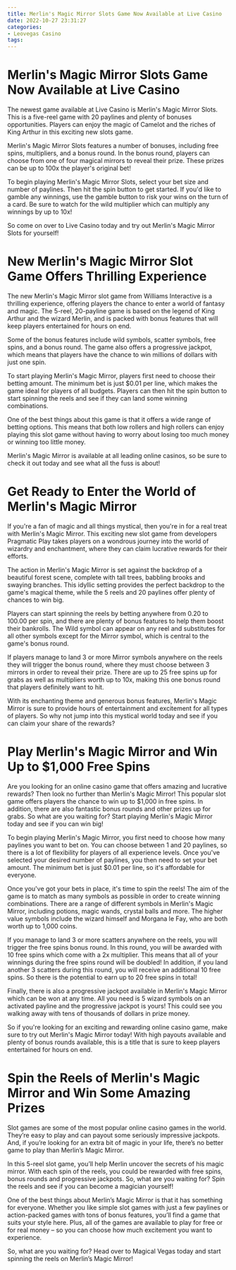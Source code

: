 ```yaml
---
title: Merlin's Magic Mirror Slots Game Now Available at Live Casino 
date: 2022-10-27 23:31:27
categories:
- Leovegas Casino
tags:
---
```



#  Merlin's Magic Mirror Slots Game Now Available at Live Casino 

The newest game available at Live Casino is Merlin's Magic Mirror Slots. This is a five-reel game with 20 paylines and plenty of bonuses opportunities. Players can enjoy the magic of Camelot and the riches of King Arthur in this exciting new slots game.

Merlin's Magic Mirror Slots features a number of bonuses, including free spins, multipliers, and a bonus round. In the bonus round, players can choose from one of four magical mirrors to reveal their prize. These prizes can be up to 100x the player's original bet!

To begin playing Merlin's Magic Mirror Slots, select your bet size and number of paylines. Then hit the spin button to get started. If you'd like to gamble any winnings, use the gamble button to risk your wins on the turn of a card. Be sure to watch for the wild multiplier which can multiply any winnings by up to 10x!

So come on over to Live Casino today and try out Merlin's Magic Mirror Slots for yourself!

#  New Merlin's Magic Mirror Slot Game Offers Thrilling Experience 

The new Merlin's Magic Mirror slot game from Williams Interactive is a thrilling experience, offering players the chance to enter a world of fantasy and magic. The 5-reel, 20-payline game is based on the legend of King Arthur and the wizard Merlin, and is packed with bonus features that will keep players entertained for hours on end.

Some of the bonus features include wild symbols, scatter symbols, free spins, and a bonus round. The game also offers a progressive jackpot, which means that players have the chance to win millions of dollars with just one spin.

To start playing Merlin's Magic Mirror, players first need to choose their betting amount. The minimum bet is just $0.01 per line, which makes the game ideal for players of all budgets. Players can then hit the spin button to start spinning the reels and see if they can land some winning combinations.

One of the best things about this game is that it offers a wide range of betting options. This means that both low rollers and high rollers can enjoy playing this slot game without having to worry about losing too much money or winning too little money.

Merlin's Magic Mirror is available at all leading online casinos, so be sure to check it out today and see what all the fuss is about!

#  Get Ready to Enter the World of Merlin's Magic Mirror 

If you're a fan of magic and all things mystical, then you're in for a real treat with Merlin's Magic Mirror. This exciting new slot game from developers Pragmatic Play takes players on a wondrous journey into the world of wizardry and enchantment, where they can claim lucrative rewards for their efforts.

The action in Merlin's Magic Mirror is set against the backdrop of a beautiful forest scene, complete with tall trees, babbling brooks and swaying branches. This idyllic setting provides the perfect backdrop to the game's magical theme, while the 5 reels and 20 paylines offer plenty of chances to win big.

Players can start spinning the reels by betting anywhere from 0.20 to 100.00 per spin, and there are plenty of bonus features to help them boost their bankrolls. The Wild symbol can appear on any reel and substitutes for all other symbols except for the Mirror symbol, which is central to the game's bonus round.

If players manage to land 3 or more Mirror symbols anywhere on the reels they will trigger the bonus round, where they must choose between 3 mirrors in order to reveal their prize. There are up to 25 free spins up for grabs as well as multipliers worth up to 10x, making this one bonus round that players definitely want to hit.

With its enchanting theme and generous bonus features, Merlin's Magic Mirror is sure to provide hours of entertainment and excitement for all types of players. So why not jump into this mystical world today and see if you can claim your share of the rewards?

#  Play Merlin's Magic Mirror and Win Up to $1,000 Free Spins 

Are you looking for an online casino game that offers amazing and lucrative rewards? Then look no further than Merlin's Magic Mirror! This popular slot game offers players the chance to win up to $1,000 in free spins. In addition, there are also fantastic bonus rounds and other prizes up for grabs. So what are you waiting for? Start playing Merlin's Magic Mirror today and see if you can win big!

To begin playing Merlin's Magic Mirror, you first need to choose how many paylines you want to bet on. You can choose between 1 and 20 paylines, so there is a lot of flexibility for players of all experience levels. Once you've selected your desired number of paylines, you then need to set your bet amount. The minimum bet is just $0.01 per line, so it's affordable for everyone.

Once you've got your bets in place, it's time to spin the reels! The aim of the game is to match as many symbols as possible in order to create winning combinations. There are a range of different symbols in Merlin's Magic Mirror, including potions, magic wands, crystal balls and more. The higher value symbols include the wizard himself and Morgana le Fay, who are both worth up to 1,000 coins.

If you manage to land 3 or more scatters anywhere on the reels, you will trigger the free spins bonus round. In this round, you will be awarded with 10 free spins which come with a 2x multiplier. This means that all of your winnings during the free spins round will be doubled! In addition, if you land another 3 scatters during this round, you will receive an additional 10 free spins. So there is the potential to earn up to 20 free spins in total!

Finally, there is also a progressive jackpot available in Merlin's Magic Mirror which can be won at any time. All you need is 5 wizard symbols on an activated payline and the progressive jackpot is yours! This could see you walking away with tens of thousands of dollars in prize money.

So if you're looking for an exciting and rewarding online casino game, make sure to try out Merlin's Magic Mirror today! With high payouts available and plenty of bonus rounds available, this is a title that is sure to keep players entertained for hours on end.

#  Spin the Reels of Merlin's Magic Mirror and Win Some Amazing Prizes

Slot games are some of the most popular online casino games in the world. They’re easy to play and can payout some seriously impressive jackpots. And, if you’re looking for an extra bit of magic in your life, there’s no better game to play than Merlin’s Magic Mirror.

In this 5-reel slot game, you’ll help Merlin uncover the secrets of his magic mirror. With each spin of the reels, you could be rewarded with free spins, bonus rounds and progressive jackpots. So, what are you waiting for? Spin the reels and see if you can become a magician yourself!

One of the best things about Merlin’s Magic Mirror is that it has something for everyone. Whether you like simple slot games with just a few paylines or action-packed games with tons of bonus features, you’ll find a game that suits your style here. Plus, all of the games are available to play for free or for real money – so you can choose how much excitement you want to experience.

So, what are you waiting for? Head over to Magical Vegas today and start spinning the reels on Merlin’s Magic Mirror!